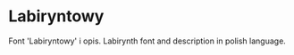 Labiryntowy
===========

Font 'Labiryntowy' i opis. Labirynth font and description in polish language.
